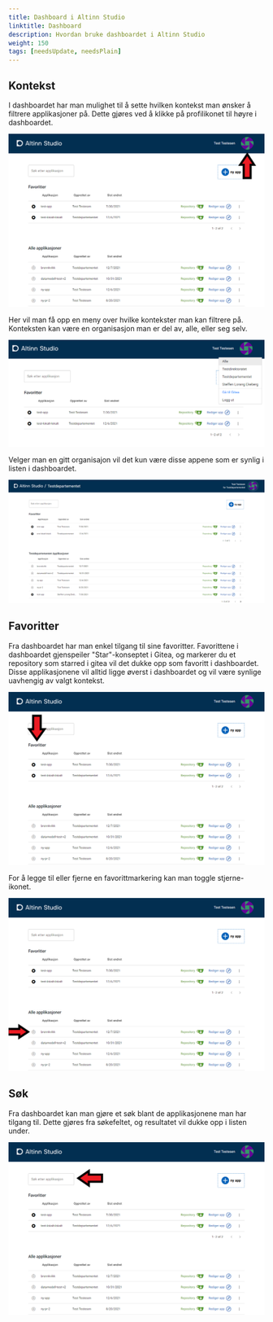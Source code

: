 ```yaml
---
title: Dashboard i Altinn Studio
linktitle: Dashboard
description: Hvordan bruke dashboardet i Altinn Studio
weight: 150
tags: [needsUpdate, needsPlain]
---
```


## Kontekst
I dashboardet har man mulighet til å sette hvilken kontekst man ønsker å filtrere applikasjoner på. Dette gjøres ved å klikke på profilikonet til høyre i dashboardet.

![Profilikon](profile-icon.png "Profilikon")

Her vil man få opp en meny over hvilke kontekster man kan filtrere på. Konteksten kan være en organisasjon man er del av, alle, eller seg selv.

![Kontekstmeny](profile-menu.png "Kontekstmeny")

Velger man en gitt organisajon vil det kun være disse appene som er synlig i listen i dashboardet.

![Valgt kontekt](context-chosen.png "Valgt kontekst")

## Favoritter
Fra dashboardet har man enkel tilgang til sine favoritter. Favorittene i dashboardet gjenspeiler "Star"-konseptet i Gitea, og markerer du et repository som starred i gitea vil det dukke opp som favoritt i dashboardet.
Disse applikasjonene vil alltid ligge øverst i dashboardet og vil være synlige uavhengig av valgt kontekst.

![Favoritter i dashboard](favs.png "Favoritter i dashboard")

For å legge til eller fjerne en favorittmarkering kan man toggle stjerne-ikonet.

![Markere som favoritt](make-fav.png "Markere som favoritt")

## Søk
Fra dashboardet kan man gjøre et søk blant de applikasjonene man har tilgang til. Dette gjøres fra søkefeltet, og resultatet vil dukke opp i listen under.

![Søk](search.png "Søk")
